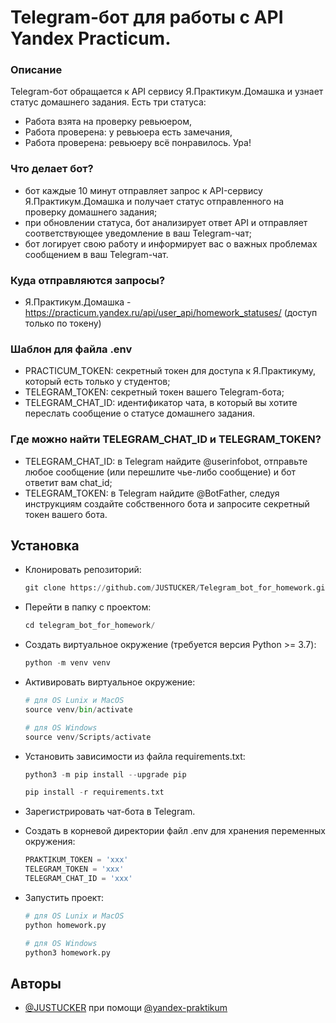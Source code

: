 # Telegram-бот для работы с API Yandex Practicum.

### Описание
Telegram-бот обращается к API сервису Я.Практикум.Домашка и узнает статус домашнего задания. Есть три статуса:

- Работа взята на проверку ревьюером,
- Работа проверена: у ревьюера есть замечания,
- Работа проверена: ревьюеру всё понравилось. Ура!

### Что делает бот?

- бот каждые 10 минут отправляет запрос к API-сервису Я.Практикум.Домашка и получает статус отправленного на проверку домашнего задания;
- при обновлении статуса, бот анализирует ответ API и отправляет соответствующее уведомление в ваш Telegram-чат;
- бот логирует свою работу и информирует вас о важных проблемах сообщением в ваш Telegram-чат.

### Куда отправляются запросы?

- Я.Практикум.Домашка - https://practicum.yandex.ru/api/user_api/homework_statuses/ (доступ только по токену)

### Шаблон для файла .env

- PRACTICUM_TOKEN: секретный токен для доступа к Я.Практикуму, который есть только у студентов;
- TELEGRAM_TOKEN: секретный токен вашего Telegram-бота;
- TELEGRAM_CHAT_ID: идентификатор чата, в который вы хотите переслать сообщение о статусе домашнего задания.

### Где можно найти TELEGRAM_CHAT_ID и TELEGRAM_TOKEN?

- TELEGRAM_CHAT_ID: в Telegram найдите @userinfobot, отправьте любое сообщение (или перешлите чье-либо сообщение) и бот ответит вам chat_id;
- TELEGRAM_TOKEN: в Telegram найдите @BotFather, следуя инструкциям создайте собственного бота и запросите секретный токен вашего бота.
## Установка

- Клонировать репозиторий:

   ```python
   git clone https://github.com/JUSTUCKER/Telegram_bot_for_homework.git
   ```

- Перейти в папку с проектом:

   ```python
   cd telegram_bot_for_homework/
   ```

- Создать виртуальное окружение (требуется версия Python >= 3.7):

   ```python
   python -m venv venv
   ```

- Активировать виртуальное окружение:

   ```python
   # для OS Lunix и MacOS
   source venv/bin/activate
   ```

   ```python 
   # для OS Windows
   source venv/Scripts/activate
   ```

- Установить зависимости из файла requirements.txt:

   ```python
   python3 -m pip install --upgrade pip
   ```

   ```python
   pip install -r requirements.txt
   ```

- Зарегистрировать чат-бота в Telegram.

- Создать в корневой директории файл .env для хранения переменных окружения:

   ```python
   PRAKTIKUM_TOKEN = 'xxx'
   TELEGRAM_TOKEN = 'xxx'
   TELEGRAM_CHAT_ID = 'xxx'
   ```

- Запустить проект:

   ```python
   # для OS Lunix и MacOS
   python homework.py
   ```
   ```python
   # для OS Windows
   python3 homework.py
   ```

## Авторы

- [@JUSTUCKER](https://github.com/JUSTUCKER) при помощи [@yandex-praktikum](https://github.com/yandex-praktikum)
